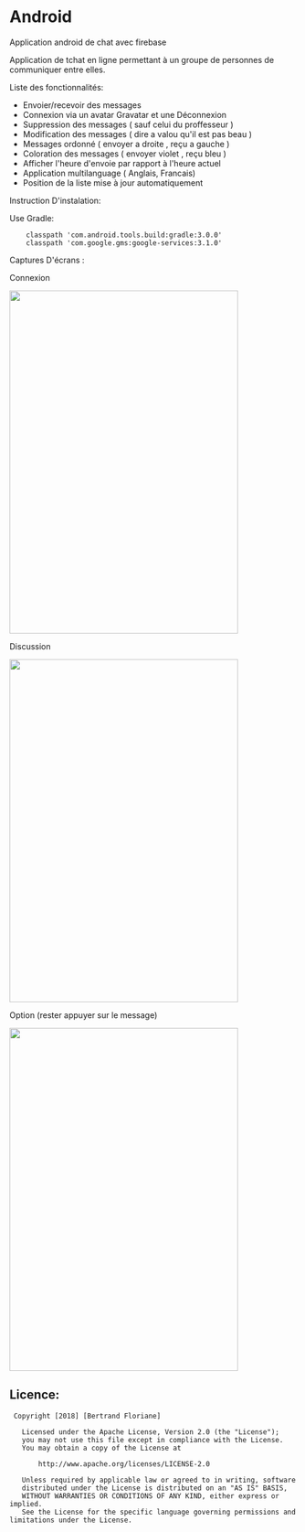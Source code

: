 # Android
Application android de chat avec firebase


Application de tchat en ligne permettant à un groupe de personnes de communiquer entre elles.

Liste des fonctionnalités:
  - Envoier/recevoir des messages
  - Connexion via un avatar Gravatar et une Déconnexion
  - Suppression des messages ( sauf celui du proffesseur )
  - Modification des messages ( dire a valou qu'il est pas beau )
  - Messages ordonné ( envoyer a droite , reçu a gauche )
  - Coloration des messages ( envoyer violet , reçu bleu )
  - Afficher l'heure d'envoie par rapport à l'heure actuel
  - Application multilanguage ( Anglais, Francais)
  - Position de la liste mise à jour automatiquement 
 
 Instruction D'instalation:
 
 Use Gradle:
 
        classpath 'com.android.tools.build:gradle:3.0.0'
        classpath 'com.google.gms:google-services:3.1.0'

 Captures D'écrans :
 
 Connexion 
 
 <img src="https://github.com/Fofolle17/Android/tree/master/images/log.png" width="400" height="600" />
 
 Discussion
 
  <img src="https://github.com/Fofolle17/Android/tree/master/images/chat.png" width="400" height="600" />

 
 Option (rester appuyer sur le message)
 
  <img src="https://github.com/Fofolle17/Android/tree/master/images/menu.png" width="400" height="600" />


Licence:
--------
```
 Copyright [2018] [Bertrand Floriane]

   Licensed under the Apache License, Version 2.0 (the "License");
   you may not use this file except in compliance with the License.
   You may obtain a copy of the License at

       http://www.apache.org/licenses/LICENSE-2.0

   Unless required by applicable law or agreed to in writing, software
   distributed under the License is distributed on an "AS IS" BASIS,
   WITHOUT WARRANTIES OR CONDITIONS OF ANY KIND, either express or implied.
   See the License for the specific language governing permissions and
limitations under the License.
````
